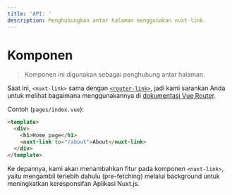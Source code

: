 ```yaml
---
title: 'API: '
description: Menghubungkan antar halaman menggunakan nuxt-link.
---
```


# Komponen <nuxt-link>

> Komponen ini digunakan sebagai penghubung antar halaman.

Saat ini, `<nuxt-link>` sama dengan [`<router-link>`](https://router.vuejs.org/en/api/router-link.html), jadi kami sarankan Anda untuk melihat bagaimana menggunakannya di [dokumentasi Vue Router](https://router.vuejs.org/en/api/router-link.html).

Contoh (`pages/index.vue`):

```html
<template>
  <div>
    <h1>Home page</h1>
    <nuxt-link to="/about">About</nuxt-link>
  </div>
</template>
```

Ke depannya, kami akan menambahkan fitur pada komponen `<nuxt-link>`, yaitu mengambil terlebih dahulu (pre-fetching) melalui background untuk meningkatkan keresponsifan Aplikasi Nuxt.js.
